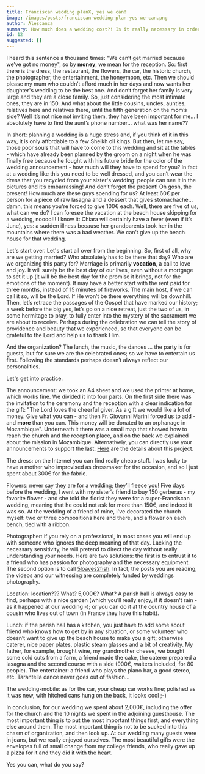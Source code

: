 ```yaml
---
title: Franciscan wedding planX, yes we can!
image: /images/posts/franciscan-wedding-plan-yes-we-can.png
author: Alescanca
summary: How much does a wedding cost?! Is it really necessary in order to be happy? Will a big party ensure a lasting marriage?
id: 12
suggested: []
---
```


I heard this sentence a thousand times: "We can’t get married because we’ve got no money", so by **money**, we mean for the reception. So: first there is the dress, the restaurant, the flowers, the car, the historic church, the photographer, the entertainment, the honeymoon, etc. Then we should please my mum who couldn’t afford much in her days and now wants her daughter's wedding to be the best one. And don’t forget her family is very large and they are a close family. So, just considering the most intimate ones, they are in 150. And what about the little cousins, uncles, aunties, relatives here and relatives there, until the fifth generation on the mom’s side? Well it’s not nice not inviting them, they have been important for me... I absolutely have to find the aunt’s phone number... what was her name??

In short: planning a wedding is a huge stress and, if you think of it in this way, it is only affordable to a few Sheikh oil kings. But then, let me say, those poor souls that will have to come to this wedding and sit at the tables - which have already been planned by the groom on a night when he was finally free because he fought with his future bride for the color of the wedding announcement - how much will they have to spend for you? In fact at a wedding like this you need to be well dressed, and you can’t wear the dress that you recycled from your sister's wedding: people can see it in the pictures and it’s embarrassing! And don’t forget the present! Oh gosh, the present! How much are these guys spending for us? At least 60€ per person for a piece of raw lasagna and a dessert that gives stomachache... damn, this means you're forced to give 100€ each. Well, there are five of us, what can we do? I can foresee the vacation at the beach house skipping for a wedding, noooo!!! I know it: Chiara will certainly have a fever (even if it’s June), yes: a sudden illness because her grandparents took her in the mountains where there was a bad weather. We can’t give up the beach house for that wedding.

Let's start over. Let's start all over from the beginning. So, first of all, why are we getting married? Who absolutely has to be there that day? Who are we organizing this party for? Marriage is primarily **vocation**, a call to love and joy. It will surely be the best day of our lives, even without a mortgage to set it up (it will be the best day for the promise it brings, not for the emotions of the moment). It may have a better start with the rent paid for three months, instead of 15 minutes of fireworks. The main host, if we can call it so, will be the Lord. If He won’t be there everything will be downhill. Then, let’s retrace the passages of the Gospel that have marked our history; a week before the big yes, let’s go on a nice retreat, just the two of us, in some hermitage to pray, to fully enter into the mystery of the sacrament we are about to receive. Perhaps during the celebration we can tell the story of providence and beauty that we experienced, so that everyone can be grateful to the Lord and help us to thank Him.

And the organization? The lunch, the music, the dances ... the party is for guests, but for sure we are the celebrated ones; so we have to entertain us first. Following the standards perhaps doesn’t always reflect our personalities.

Let's get into practice.

The announcement: we took an A4 sheet and we used the printer at home, which works fine. We divided it into four parts. On the first side there was the invitation to the ceremony and the reception with a clear indication for the gift: "The Lord loves the cheerful giver. As a gift we would like a lot of money. Give what you can - and then Fr. Giovanni Marini forced us to add - and **more** than you can. This money will be donated to an orphanage in Mozambique". Underneath it there was a small map that showed how to reach the church and the reception place, and on the back we explained about the mission in Mozambique. Alternatively, you can directly use your announcements to support the last. [Here](http://weddings.5p2p.it) are the details about this project.

The dress: on the Internet you can find really cheap stuff. I was lucky to have a mother who improvised as dressmaker for the occasion, and so I just spent about 300€ for the fabric.

Flowers: never say they are for a wedding; they’ll fleece you! Five days before the wedding, I went with my sister’s friend to buy 150 gerberas - my favorite flower - and she told the florist they were for a super-Franciscan wedding, meaning that he could not ask for more than 150€, and indeed it was so. At the wedding of a friend of mine, I've decorated the church myself: two or three compositions here and there, and a flower on each bench, tied with a ribbon.

Photographer: if you rely on a professional, in most cases you will end up with someone who ignores the deep meaning of that day. Lacking the necessary sensitivity, he will pretend to direct the day without really understanding your needs. Here are two solutions: the first is to entrust it to a friend who has passion for photography and the necessary equipment. The second option is to call [5loaves2fish](http://5loaves2fish.blog/??). In fact, the posts you are reading, the videos and our witnessing are completely funded by weddings photography.

Location: location??? What? 5,000€? What? A parish hall is always easy to find, perhaps with a nice garden (which you’ll really enjoy, if it doesn’t rain - as it happened at our wedding -); or you can do it at the country house of a cousin who lives out of town (in France they have this habit).

Lunch: if the parish hall has a kitchen, you just have to add some scout friend who knows how to get by in any situation, or some volunteer who doesn’t want to give up the beach house to make you a gift; otherwise caterer, nice paper plates, plastic steam glasses and a bit of creativity. My father, for example, brought wine, my grandmother cheese, we bought some cold cuts from a farm, a friend made the cake, the caterer prepared a lasagna and the second course with a side (900€, waiters included, for 80 people).
The entertainer: a friend who plays the piano bar, a good stereo, etc. Tarantella dance never goes out of fashion...

The wedding-mobile: as for the car, your cheap car works fine; polished as it was new, with hitched cans hung on the back, it looks cool ;-)

In conclusion, for our wedding we spent about 2,000€, including the offer for the church and the 10 nights we spent in the adjoining guesthouse. The most important thing is to put the most important things first, and everything else around them. The most important thing is not to be sucked into this chasm of organization, and then look up. At our wedding many guests were in jeans, but we really enjoyed ourselves. The most beautiful gifts were the envelopes full of small change from my college friends, who really gave up a pizza for it and they did it with the heart.

Yes you can, what do you say?

<!--

UPDATE: For the favors we announce two beautiful initiatives, perfectly in keeping with a Franciscan wedding:
- The favors and announcements of 5loaves2fish, a nice way to help this project.
- Missionary favors. The proceeds are used to support the Franciscan missions abroad. -->
